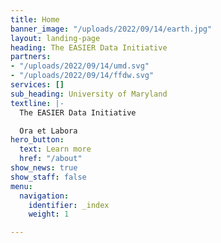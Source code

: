 ```yaml
---
title: Home
banner_image: "/uploads/2022/09/14/earth.jpg"
layout: landing-page
heading: The EASIER Data Initiative
partners:
- "/uploads/2022/09/14/umd.svg"
- "/uploads/2022/09/14/ffdw.svg"
services: []
sub_heading: University of Maryland
textline: |-
  The EASIER Data Initiative

  Ora et Labora
hero_button:
  text: Learn more
  href: "/about"
show_news: true
show_staff: false
menu:
  navigation:
    identifier: _index
    weight: 1

---
```

